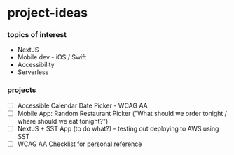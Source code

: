 # project-ideas
### topics of interest
- NextJS
- Mobile dev - iOS / Swift
- Accessibility
- Serverless

### projects
- [ ] Accessible Calendar Date Picker - WCAG AA
- [ ] Mobile App: Random Restaurant Picker ("What should we order tonight / where should we eat tonight?")
- [ ] NextJS + SST App (to do what?) - testing out deploying to AWS using SST
- [ ] WCAG AA Checklist for personal reference 
